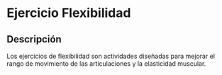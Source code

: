 # Ejercicio Flexibilidad
## Descripción
Los ejercicios de flexibilidad son actividades diseñadas para mejorar el rango de movimiento de las articulaciones y la elasticidad muscular.